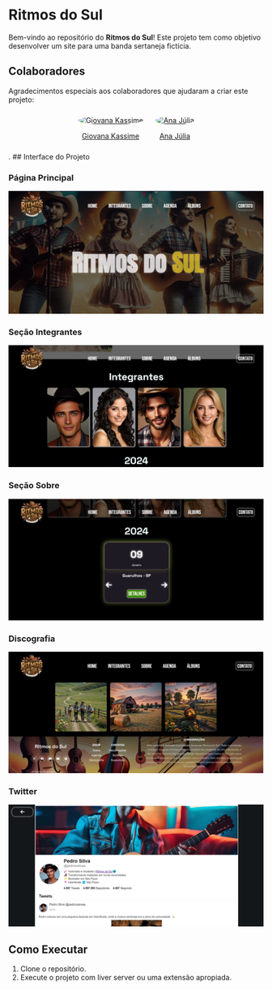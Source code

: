 # Ritmos do Sul

Bem-vindo ao repositório do **Ritmos do Sul**! Este projeto tem como objetivo desenvolver um site para uma banda sertaneja fictícia.

## Colaboradores

Agradecimentos especiais aos colaboradores que ajudaram a criar este projeto:

<div align="center">
    <div style="display: inline-block; text-align: center; margin: 10px;">
        <a href="https://github.com/GiKassime" target="_blank">
            <img src="https://github.com/GiKassime.png?size=100" alt="Giovana Kassime" style="border-radius: 50%; width: 100px; height: 100px;">
        </a>
        <p><a href="https://github.com/GiKassime" target="_blank">Giovana Kassime</a></p>
    </div>
    <div style="display: inline-block; text-align: center; margin: 10px;">
        <a href="https://github.com/anastoledo" target="_blank">
            <img src="https://github.com/anastoledo.png?size=100" alt="Ana Júlia" width="100" height="100" style="border-radius: 50%;" alt="Ana Júlia" style="border-radius: 50%"; width: 100px; height: 100px;">
        </a>
        <p><a href="https://github.com/anastoledo" target="_blank">Ana Júlia</a></p>
    </div>
</div>.
## Interface do Projeto

### Página Principal
![Página Principal](assets/projeto.png)

### Seção Integrantes
![Seção Integrantes](assets/integrantes.png)

### Seção Sobre
![Seção Sobre](assets/agenda.png)

### Discografia
![Discografia](assets/discografia.png)

### Twitter
![Twitter](assets/twitter.png)


## Como Executar

1. Clone o repositório.
2. Execute o projeto com liver server ou uma extensão apropiada.

